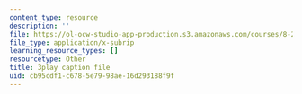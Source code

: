 ```yaml
---
content_type: resource
description: ''
file: https://ol-ocw-studio-app-production.s3.amazonaws.com/courses/8-286-the-early-universe-fall-2013/cb95cdf1c6785e7998ae16d293188f9f_dBhMcn7UDs0.vtt
file_type: application/x-subrip
learning_resource_types: []
resourcetype: Other
title: 3play caption file
uid: cb95cdf1-c678-5e79-98ae-16d293188f9f
---
```

